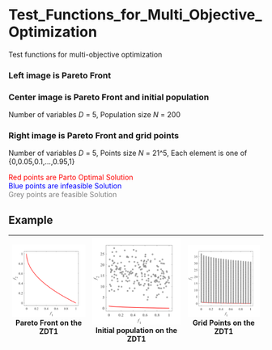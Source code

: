 # Test_Functions_for_Multi_Objective_Optimization
Test functions for multi-objective optimization
 
### Left image is Pareto Front
 
### Center image is Pareto Front and initial population  
Number of variables _D_ = 5, Population size _N_ = 200
 
### Right image is Pareto Front and grid points  
Number of variables _D_ = 5, Points size _N_ = 21^5, Each element is one of {0,0.05,0.1,...,0.95,1}
 
<font color="Red"> Red points are Parto Optimal Solution </font>  
<font color="Blue">Blue points are infeasible Solution </font>  
<font color="Gray">Grey points are feasible Solution </font>  
 
## Example
 
|![image](image/PF1/ZDT1_M2.svg)Pareto Front on the ZDT1 |![image](image/Init_pop/ZDT1_M2.svg)Initial population on the ZDT1|![image](image/Grid/ZDT1_M2.svg) Grid Points on the ZDT1|
|:-:|:-:|:-:|